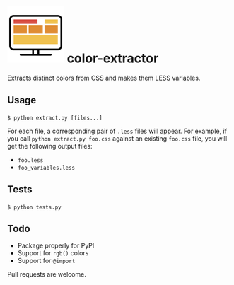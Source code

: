 # ![](https://raw.githubusercontent.com/josh-austin/color-extractor/master/icon.png) color-extractor
Extracts distinct colors from CSS and makes them LESS variables.

## Usage
`$ python extract.py [files...]`

For each file, a corresponding pair of `.less` files will appear.  For example, if you call `python extract.py foo.css` against an existing `foo.css` file, you will get the following output files: 
- `foo.less`
- `foo_variables.less`

## Tests
`$ python tests.py`

## Todo
- Package properly for PyPI
- Support for `rgb()` colors
- Support for `@import`
   
Pull requests are welcome.
